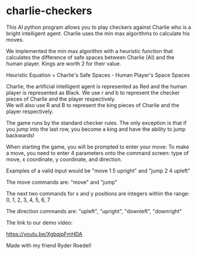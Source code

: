 # charlie-checkers

This AI python program allows you to play checkers against Charlie who is a bright intelligent agent. Charlie uses the min max algorithms to calculate his moves.

We implemented the min max algorithm with a heuristic function that calculates the difference of safe spaces between Charlie (AI) and the human player. Kings are worth 2 for their value.

Heuristic Equation = Charlie's Safe Spaces - Human Player's Space Spaces

Charlie, the artificial intelligent agent is represented as Red and the human player is represented as Black. 
We use r and b to represent the checker pieces of Charlie and the player respectively.  
We will also use R and B to represent the king pieces of Charlie and the player respectively. 

The game runs by the standard checker rules. The only exception is that if you jump into the last row, you become a king and have the ability to jump backwards!

When starting the game, you will be prompted to enter your move:
To make a move, you need to enter 4 parameters onto the command screen: type of move, x coordinate, y coordinate, and direction. 

Examples of a valid input would be "move 1 5 upright" and "jump 2 4 upleft"

The move commands are: "move" and "jump"

The next two commands for x and y positions are integers within the range:
0, 1, 2, 3, 4, 5, 6, 7

The direction commands are: "upleft", "upright", "downleft", "downright"

The link to our demo video:

https://youtu.be/XgbqjpFmHDA

Made with my friend Ryder Roedel! 
